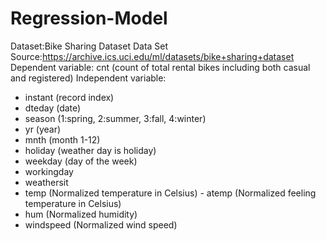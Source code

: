 # Regression-Model
Dataset:Bike Sharing Dataset Data Set
Source:https://archive.ics.uci.edu/ml/datasets/bike+sharing+dataset
Dependent variable: cnt (count of total rental bikes including both casual and registered)
Independent variable:
- instant (record index)
- dteday (date)
- season (1:spring, 2:summer, 3:fall, 4:winter)
- yr (year)
- mnth (month 1-12)
- holiday (weather day is holiday)
- weekday (day of the week)
- workingday 
- weathersit
- temp (Normalized temperature in Celsius)
        - atemp (Normalized feeling temperature in Celsius)
- hum (Normalized humidity)
- windspeed (Normalized wind speed)
